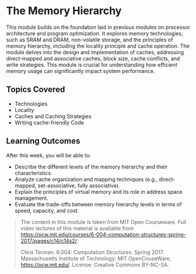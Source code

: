 # The Memory Hierarchy

This  module builds on the foundation laid in previous modules on processor architecture and program optimization. It explores memory technologies, such as SRAM and DRAM, non-volatile storage, and the principles of memory hierarchy, including the locality principle and cache operation. The module delves into the design and implementation of caches, addressing direct-mapped and associative caches, block size, cache conflicts, and write strategies. This module is crucial for understanding how efficient memory usage can significantly impact system performance.

## Topics Covered

- Technologies
- Locality
- Caches and Caching Strategies
- Writing cache-friendly Code

## Learning Outcomes

After this week, you will be able to:

- Describe the different levels of the memory hierarchy and their characteristics.
- Analyze cache organization and mapping techniques (e.g., direct-mapped, set-associative, fully associative).
- Explain the principles of virtual memory and its role in address space management.
- Evaluate the trade-offs between memory hierarchy levels in terms of speed, capacity, and cost.

> The content in this module is taken from MIT Open Courseware. Full video lectures of this material is available from https://ocw.mit.edu/courses/6-004-computation-structures-spring-2017/pages/c14/c14s2/.
> 
> Chris Terman. 6.004: Computation Structures. Spring 2017. Massachusetts Institute of Technology: MIT OpenCouseWare, https://ocw.mit.edu/. License: Creative Commons BY-NC-SA.
